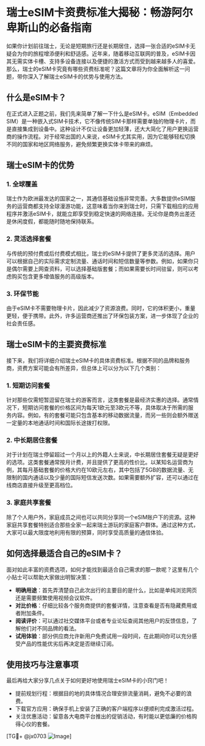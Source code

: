 # 瑞士eSIM卡资费标准大揭秘：畅游阿尔卑斯山的必备指南

如果你计划前往瑞士，无论是短期旅行还是长期居住，选择一张合适的eSIM卡无疑会为你的旅程增添便利和舒适感。近年来，随着移动互联网的普及，eSIM卡因其无需实体卡槽、支持多设备连接以及便捷的激活方式而受到越来越多人的喜爱。那么，瑞士的eSIM卡究竟有哪些资费标准呢？这篇文章将为你全面解析这一问题，带你深入了解瑞士eSIM卡的优势与使用方法。

## 什么是eSIM卡？

在正式进入正题之前，我们先来简单了解一下什么是eSIM卡。eSIM（Embedded SIM）是一种嵌入式SIM卡技术，它不像传统SIM卡那样需要单独的物理卡片，而是直接集成到设备中。这种设计不仅让设备更加轻薄，还大大简化了用户更换运营商的操作流程。对于经常出国的人来说，eSIM卡尤其实用，因为它能够轻松切换不同的国家和地区网络服务，避免频繁更换实体卡带来的麻烦。

## 瑞士eSIM卡的优势

### 1. 全球覆盖
瑞士作为欧洲最发达的国家之一，其通信基础设施非常完善。大多数提供eSIM服务的运营商都支持全球漫游功能，这意味着当你来到瑞士时，只需下载相应的应用程序并激活eSIM卡，就能立即享受到稳定快速的网络连接。无论你是商务出差还是休闲度假，都能随时随地保持联系。

### 2. 灵活选择套餐
与传统的预付费或后付费模式相比，瑞士的eSIM卡提供了更多灵活的选择。用户可以根据自己的实际需求定制流量、通话时间和短信数量等参数。例如，如果你只是偶尔需要上网查资料，可以选择基础版套餐；而如果需要长时间驻留，则可以考虑购买包含更多增值服务的高级版本。

### 3. 环保节能
由于eSIM卡不需要物理卡片，因此减少了资源浪费。同时，它的体积更小，重量更轻，便于携带。此外，许多运营商还推出了环保包装方案，进一步体现了企业的社会责任感。

## 瑞士eSIM卡的主要资费标准

接下来，我们将详细介绍瑞士eSIM卡的具体资费标准。根据不同的品牌和服务商，资费方案可能会有所差异，但总体上可以分为以下几个类别：

### 1. 短期访问套餐
针对那些仅需短暂逗留在瑞士的游客而言，这类套餐是最经济实惠的选择。通常情况下，短期访问套餐的价格区间为每天1欧元至3欧元不等，具体取决于所需的服务内容。例如，有的套餐可能只包含基本的移动数据流量，而另一些则会额外赠送一定量的本地通话时间和国际长途拨打权限。

### 2. 中长期居住套餐
对于计划在瑞士停留超过一个月以上的外籍人士来说，中长期居住套餐无疑是更好的选项。这类套餐通常按月计费，并且提供了更高的性价比。以某知名运营商为例，其每月基础套餐的价格大约在10欧元左右，其中包括了5GB的数据流量、无限制的国内通话以及少量的国际短信发送次数。如果需要额外扩容，还可以通过在线商店直接升级至更高档位。

### 3. 家庭共享套餐
除了个人用户外，家庭成员之间也可以共同分享同一个eSIM账户下的资源。这种家庭共享套餐特别适合那些全家一起来瑞士游玩的家庭客户群体。通过这种方式，大家可以最大限度地利用有限的预算，同时享受高质量的通信体验。

## 如何选择最适合自己的eSIM卡？

面对如此丰富的资费选项，如何才能找到最适合自己需求的那一款呢？这里有几个小贴士可以帮助大家做出明智决策：

- **明确用途**：首先弄清楚自己此次出行的主要目的是什么，比如是单纯浏览网页还是需要频繁使用视频会议软件。
- **对比价格**：仔细比较各个服务商提供的套餐详情，注意查看是否有隐藏费用或者附加条件。
- **阅读评价**：可以通过社交媒体平台或者专业论坛查阅其他用户的反馈信息，了解他们对不同品牌的看法。
- **试用体验**：部分供应商允许新用户免费试用一段时间，在此期间你可以充分感受产品的性能优劣后再决定是否继续订阅。

## 使用技巧与注意事项

最后再给大家分享几点关于如何更好地使用瑞士eSIM卡的小窍门吧！

- 提前规划行程：根据目的地的具体情况合理安排流量消耗，避免不必要的浪费。
- 下载官方应用：确保手机上安装了正确的客户端程序以便顺利完成激活过程。
- 关注优惠活动：留意各大电商平台推出的促销活动，有时能以更低廉的价格购得心仪的套餐。

[TG💪+ @jx0703 ![Image](https://github.com/user-attachments/assets/dbca1d08-cadb-493c-b0ec-ad6f7a83f270)]